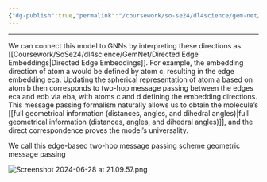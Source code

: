 ```yaml
---
{"dg-publish":true,"permalink":"/coursework/so-se24/dl4science/gem-net/discretizing-spherical-representations-by-selecting-points-on-the-sphere-based-on-the-directions-to-neighboring-atoms-and-relation-to-directional-gn-ns/","noteIcon":""}
---
```


---
We can connect this model to GNNs by interpreting these directions as [[Coursework/SoSe24/dl4science/GemNet/Directed Edge Embeddings\|Directed Edge Embeddings]]. For example, the embedding direction of atom a would be defined by atom c, resulting in the edge embedding eca. Updating the spherical representation of atom a based on atom b then corresponds to two-hop message passing between the edges eca and edb via eba, with atoms c and d defining the embedding directions. This message passing formalism naturally allows us to obtain the molecule’s [[full geometrical information (distances, angles, and dihedral angles)\|full geometrical information (distances, angles, and dihedral angles)]], and the direct correspondence proves the model’s universality.

We call this edge-based two-hop message passing scheme geometric message passing

![Screenshot 2024-06-28 at 21.09.57.png](/img/user/Attachments/Screenshot%202024-06-28%20at%2021.09.57.png)

